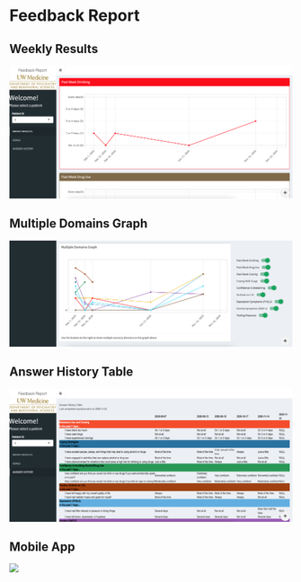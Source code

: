 # Feedback Report

## Weekly Results 

![](https://github.com/howardbaek/addiction-dashboard-simple/blob/main/img/weekly-results.png)

## Multiple Domains Graph

![](https://github.com/howardbaek/addiction-dashboard-simple/blob/main/img/multiple-domains.png)


## Answer History Table

![](https://github.com/howardbaek/addiction-dashboard-simple/blob/main/img/answer-history.png)


## Mobile App

<img src="https://github.com/howardbaek/addiction-dashboard-simple/blob/main/img/mobileapp-demo.gif">
